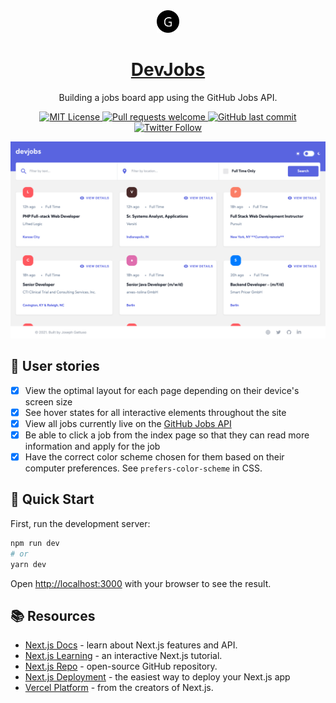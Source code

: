 <div align='center'>
  <img src='public/logo.svg' width='36' height='36' />
  <h1>
    <a
      href="https://devjobs-api.vercel.app"
      rel="_blank"
      rel="noopener noreferrer nofollow"
    >
      DevJobs
    </a>
      </h1>
  <p align="center">
    Building a jobs board app using the GitHub Jobs API.
  </p>
  <p align="center">
  <a
    href="https://github.com/josephgattuso/dev-jobs/blob/master/LICENSE"
  >
    <img
      alt="MIT License"
      src="https://img.shields.io/github/license/josephgattuso/dev-jobs"
    />
  </a>
    <a
    href="https://github.com/josephgattuso/dev-jobs/pulls"
  >
  <img
    alt="Pull requests welcome"
    src="https://img.shields.io/badge/PRs-welcome-blue.svg?style=flat-square"
  />
  </a>
  <a
    href="https://github.com/josephgattuso/dev-jobs/commits/master"
  >
    <img
      alt="GitHub last commit"
      src="https://img.shields.io/github/last-commit/josephgattuso/dev-jobs?style=flat-square"
    />
  </a>
  <a
    target="_blank"
    href="https://twitter.com/intent/follow?screen_name=joeetuso"
  >
    <img
      alt="Twitter Follow"
      src="https://img.shields.io/twitter/follow/joeetuso?style=flat-square"
    />
  </a>
</p>
</div>

![cover](public/cover_light.webp)

## 📖 User stories

- [x] View the optimal layout for each page depending on their device's screen size
- [x] See hover states for all interactive elements throughout the site
- [x] View all jobs currently live on the [GitHub Jobs API](https://jobs.github.com)
- [x] Be able to click a job from the index page so that they can read more information and apply for the job
- [x] Have the correct color scheme chosen for them based on their computer preferences. See `prefers-color-scheme` in CSS.

## 🚀 Quick Start

First, run the development server:

```sh
npm run dev
# or
yarn dev
```

Open [http://localhost:3000](http://localhost:3000) with your browser to see the result.

## 📚 Resources

- [Next.js Docs](https://nextjs.org/docs) - learn about Next.js features and API.
- [Next.js Learning](https://nextjs.org/learn) - an interactive Next.js tutorial.
- [Next.js Repo](https://github.com/vercel/next.js/) - open-source GitHub repository.
- [Next.js Deployment](https://nextjs.org/docs/deployment) - the easiest way to deploy your Next.js app
- [Vercel Platform](https://vercel.com) - from the creators of Next.js.
